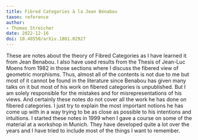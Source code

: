 ```yaml
---
title: Fibred Categories à la Jean Bénabou
taxon: reference
author:
- Thomas Streicher
date: 2022-12-16
doi: 10.48550/arXiv.1801.02927
---
```


These are notes about the theory of Fibred Categories as I have learned it from Jean Benabou. I also have used results from the Thesis of Jean-Luc Moens from 1982 in those sections where I discuss the fibered view of geometric morphisms. Thus, almost all of the contents is not due to me but most of it cannot be found in the literature since Benabou has given many talks on it but most of his work on fibered categories is unpublished. But I am solely responsible for the mistakes and for misrepresentations of his views. And certainly these notes do not cover all the work he has done on fibered categories. I just try to explain the most important notions he has come up with in a way trying to be as close as possible to his intentions and intuitions. I started these notes in 1999 when I gave a course on some of the material at a workshop in Munich. They have developed quite a lot over the years and I have tried to include most of the things I want to remember.
